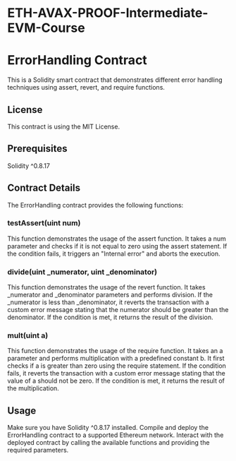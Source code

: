 # ETH-AVAX-PROOF-Intermediate-EVM-Course
# ErrorHandling Contract
This is a Solidity smart contract that demonstrates different error handling techniques using assert, revert, and require functions.

## License
This contract is using the MIT License.

## Prerequisites
Solidity ^0.8.17
## Contract Details
The ErrorHandling contract provides the following functions:

### testAssert(uint num)
This function demonstrates the usage of the assert function.
It takes a num parameter and checks if it is not equal to zero using the assert statement.
If the condition fails, it triggers an "Internal error" and aborts the execution.
### divide(uint _numerator, uint _denominator)
This function demonstrates the usage of the revert function.
It takes _numerator and _denominator parameters and performs division.
If the _numerator is less than _denominator, it reverts the transaction with a custom error message stating that the numerator should be greater than the denominator.
If the condition is met, it returns the result of the division.
### mult(uint a)
This function demonstrates the usage of the require function.
It takes an a parameter and performs multiplication with a predefined constant b.
It first checks if a is greater than zero using the require statement.
If the condition fails, it reverts the transaction with a custom error message stating that the value of a should not be zero.
If the condition is met, it returns the result of the multiplication.
## Usage
Make sure you have Solidity ^0.8.17 installed.
Compile and deploy the ErrorHandling contract to a supported Ethereum network.
Interact with the deployed contract by calling the available functions and providing the required parameters.
